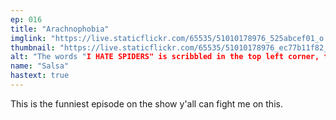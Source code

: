 ```yaml
---
ep: 016
title: "Arachnophobia"
imglink: "https://live.staticflickr.com/65535/51010178976_525abcef01_o.jpg"
thumbnail: "https://live.staticflickr.com/65535/51010178976_ec77b11f82_q.jpg"
alt: "The words "I HATE SPIDERS" is scribbled in the top left corner, the word "HATE" underlined multiple times. Underneath this text is a spider squashed under a mug"
name: "Salsa"
hastext: true
---
```

This is the funniest episode on the show y'all can fight me on this.